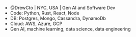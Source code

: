 - @DrewCto | NYC, USA | Gen AI and Software Dev
- Code: Python, Rust, React, Node
- DB: Postgres, Mongo, Cassandra, DynamoDb
- Cloud: AWS, Azure, GCP
- Gen AI, machine learning, data science, data engineering

<!---
DrewCto/DrewCto is a ✨ special ✨ repository because its `README.md` (this file) appears on your GitHub profile.
You can click the Preview link to take a look at your changes.
--->
